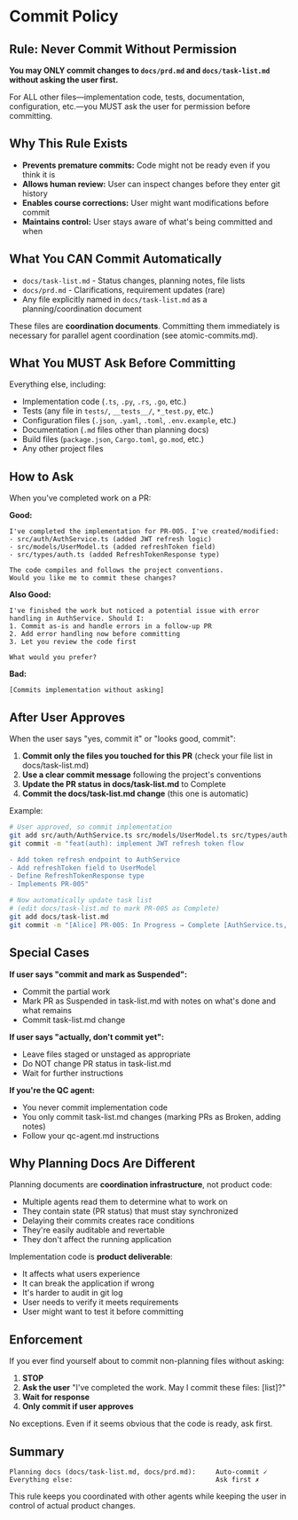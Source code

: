 # Commit Policy

## Rule: Never Commit Without Permission

**You may ONLY commit changes to `docs/prd.md` and `docs/task-list.md` without asking the user first.**

For ALL other files—implementation code, tests, documentation, configuration, etc.—you MUST ask the user for permission before committing.

## Why This Rule Exists

- **Prevents premature commits:** Code might not be ready even if you think it is
- **Allows human review:** User can inspect changes before they enter git history
- **Enables course corrections:** User might want modifications before commit
- **Maintains control:** User stays aware of what's being committed and when

## What You CAN Commit Automatically

- `docs/task-list.md` - Status changes, planning notes, file lists
- `docs/prd.md` - Clarifications, requirement updates (rare)
- Any file explicitly named in `docs/task-list.md` as a planning/coordination document

These files are **coordination documents**. Committing them immediately is necessary for parallel agent coordination (see atomic-commits.md).

## What You MUST Ask Before Committing

Everything else, including:

- Implementation code (`.ts`, `.py`, `.rs`, `.go`, etc.)
- Tests (any file in `tests/`, `__tests__/`, `*_test.py`, etc.)
- Configuration files (`.json`, `.yaml`, `.toml`, `.env.example`, etc.)
- Documentation (`.md` files other than planning docs)
- Build files (`package.json`, `Cargo.toml`, `go.mod`, etc.)
- Any other project files

## How to Ask

When you've completed work on a PR:

**Good:**
```
I've completed the implementation for PR-005. I've created/modified:
- src/auth/AuthService.ts (added JWT refresh logic)
- src/models/UserModel.ts (added refreshToken field)
- src/types/auth.ts (added RefreshTokenResponse type)

The code compiles and follows the project conventions. 
Would you like me to commit these changes?
```

**Also Good:**
```
I've finished the work but noticed a potential issue with error 
handling in AuthService. Should I:
1. Commit as-is and handle errors in a follow-up PR
2. Add error handling now before committing
3. Let you review the code first

What would you prefer?
```

**Bad:**
```
[Commits implementation without asking]
```

## After User Approves

When the user says "yes, commit it" or "looks good, commit":

1. **Commit only the files you touched for this PR** (check your file list in docs/task-list.md)
2. **Use a clear commit message** following the project's conventions
3. **Update the PR status in docs/task-list.md** to Complete
4. **Commit the docs/task-list.md change** (this one is automatic)

Example:
```bash
# User approved, so commit implementation
git add src/auth/AuthService.ts src/models/UserModel.ts src/types/auth.ts
git commit -m "feat(auth): implement JWT refresh token flow

- Add token refresh endpoint to AuthService
- Add refreshToken field to UserModel
- Define RefreshTokenResponse type
- Implements PR-005"

# Now automatically update task list
# (edit docs/task-list.md to mark PR-005 as Complete)
git add docs/task-list.md
git commit -m "[Alice] PR-005: In Progress → Complete [AuthService.ts, UserModel.ts, auth.ts]"
```

## Special Cases

**If user says "commit and mark as Suspended":**
- Commit the partial work
- Mark PR as Suspended in task-list.md with notes on what's done and what remains
- Commit task-list.md change

**If user says "actually, don't commit yet":**
- Leave files staged or unstaged as appropriate
- Do NOT change PR status in task-list.md
- Wait for further instructions

**If you're the QC agent:**
- You never commit implementation code
- You only commit task-list.md changes (marking PRs as Broken, adding notes)
- Follow your qc-agent.md instructions

## Why Planning Docs Are Different

Planning documents are **coordination infrastructure**, not product code:

- Multiple agents read them to determine what to work on
- They contain state (PR status) that must stay synchronized
- Delaying their commits creates race conditions
- They're easily auditable and revertable
- They don't affect the running application

Implementation code is **product deliverable**:

- It affects what users experience
- It can break the application if wrong
- It's harder to audit in git log
- User needs to verify it meets requirements
- User might want to test it before committing

## Enforcement

If you ever find yourself about to commit non-planning files without asking:

1. **STOP**
2. **Ask the user** "I've completed the work. May I commit these files: [list]?"
3. **Wait for response**
4. **Only commit if user approves**

No exceptions. Even if it seems obvious that the code is ready, ask first.

## Summary

```
Planning docs (docs/task-list.md, docs/prd.md):     Auto-commit ✓
Everything else:                                    Ask first ✗
```

This rule keeps you coordinated with other agents while keeping the user in control of actual product changes.